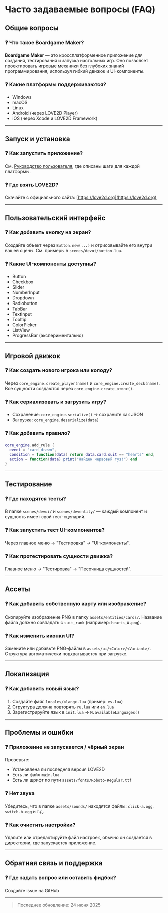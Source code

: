 # Часто задаваемые вопросы (FAQ)

## Общие вопросы

### ❓ Что такое Boardgame Maker?

**Boardgame Maker** — это кроссплатформенное приложение для создания, тестирования и запуска настольных игр. Оно позволяет проектировать игровые механики без глубоких знаний программирования, используя гибкий движок и UI-компоненты.

### ❓ Какие платформы поддерживаются?

* Windows
* macOS
* Linux
* Android (через LOVE2D Player)
* iOS (через Xcode и LOVE2D Framework)

---

## Запуск и установка

### ❓ Как запустить приложение?

См. [Руководство пользователя](USAGE.md), где описаны шаги для каждой платформы.

### ❓ Где взять LOVE2D?

Скачайте с официального сайта: [https://love2d.org](https://love2d.org)

---

## Пользовательский интерфейс

### ❓ Как добавить кнопку на экран?

Создайте объект через `Button.new(...)` и отрисовывайте его внутри вашей сцены. См. примеры в `scenes/devui/button.lua`.

### ❓ Какие UI-компоненты доступны?

* Button
* Checkbox
* Slider
* NumberInput
* Dropdown
* Radiobutton
* TabBar
* TextInput
* Tooltip
* ColorPicker
* ListView
* ProgressBar (экспериментально)

---

## Игровой движок

### ❓ Как создать нового игрока или колоду?

Через `core_engine.create_player(name)` и `core_engine.create_deck(name)`. Все сущности создаются через `core_engine.create_<тип>()`.

### ❓ Как сериализовать и загрузить игру?

* Сохранение: `core_engine.serialize()` → сохраните как JSON
* Загрузка: `core_engine.deserialize(data)`

### ❓ Как добавить правило?

```lua
core_engine.add_rule {
  event = "card_drawn",
  condition = function(data) return data.card.suit == "hearts" end,
  action = function(data) print("Найден червовый туз!") end
}
```

---

## Тестирование

### ❓ Где находятся тесты?

В папке `scenes/devui/` и `scenes/deventity/` — каждый компонент и сущность имеет свой тест-сценарий.

### ❓ Как запустить тест UI-компонентов?

Через главное меню → "Тестировка" → "UI-компоненты".

### ❓ Как протестировать сущности движка?

Главное меню → "Тестировка" → "Песочница сущностей".

---

## Ассеты

### ❓ Как добавить собственную карту или изображение?

Скопируйте изображение PNG в папку `assets/entities/cards/`. Название файла должно совпадать с `suit_rank` (например: `hearts_A.png`).

### ❓ Как изменить иконки UI?

Замените или добавьте PNG-файлы в `assets/ui/<Color>/<Variant>/`. Структура автоматически подхватывается при загрузке.

---

## Локализация

### ❓ Как добавить новый язык?

1. Создайте файл `locales/<lang>.lua` (пример: `es.lua`)
2. Структура должна повторять `ru.lua` или `en.lua`
3. Зарегистрируйте язык в `init.lua` → `M.availableLanguages()`

---

## Проблемы и ошибки

### ❓ Приложение не запускается / чёрный экран

Проверьте:

* Установлена ли последняя версия LOVE2D
* Есть ли файл `main.lua`
* Есть ли шрифт по пути `assets/fonts/Roboto-Regular.ttf`

### ❓ Нет звука

Убедитесь, что в папке `assets/sounds/` находятся файлы: `click-a.ogg`, `switch-b.ogg` и т.д.

### ❓ Как очистить настройки?

Удалите или отредактируйте файл настроек, обычно он создается в директории, где запускается приложение.

---

## Обратная связь и поддержка

### ❓ Где задать вопрос или оставить фидбэк?

Создайте issue на GitHub

---

> Последнее обновление: 24 июня 2025
